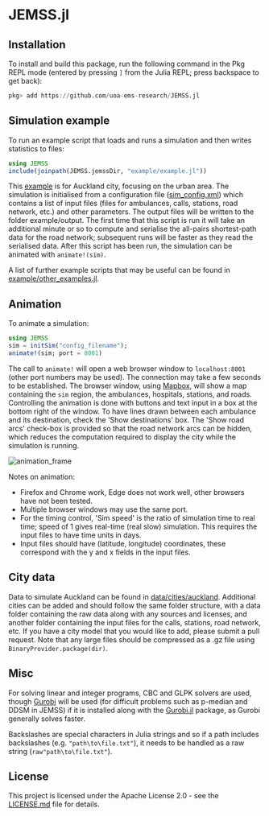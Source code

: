 # JEMSS.jl

<!-- [![Build Status](https://travis-ci.com/uoa-ems-research/JEMSS.jl.svg?branch=master)](https://travis-ci.com/uoa-ems-research/JEMSS.jl) -->
<!-- [![Coverage Status](https://coveralls.io/repos/github/uoa-ems-research/JEMSS.jl/badge.svg?branch=master)](https://coveralls.io/github/uoa-ems-research/JEMSS.jl?branch=master) -->
<!-- [![codecov.io](http://codecov.io/github/uoa-ems-research/JEMSS.jl/coverage.svg?branch=master)](http://codecov.io/github/uoa-ems-research/JEMSS.jl?branch=master) -->

## Installation
To install and build this package, run the following command in the Pkg REPL mode (entered by pressing `]` from the Julia REPL; press backspace to get back):
```julia
pkg> add https://github.com/uoa-ems-research/JEMSS.jl
```

## Simulation example
To run an example script that loads and runs a simulation and then writes statistics to files:
```julia
using JEMSS
include(joinpath(JEMSS.jemssDir, "example/example.jl"))
```
This [example](example/example.jl) is for Auckland city, focusing on the urban area.
The simulation is initialised from a configuration file ([sim_config.xml](example/input/sim_config.xml)) which contains a list of input files (files for ambulances, calls, stations, road network, etc.) and other parameters.
The output files will be written to the folder example/output.
The first time that this script is run it will take an additional minute or so to compute and serialise the all-pairs shortest-path data for the road network; subsequent runs will be faster as they read the serialised data.
After this script has been run, the simulation can be animated with `animate!(sim)`.

A list of further example scripts that may be useful can be found in [example/other_examples.jl](example/other_examples.jl).

## Animation
To animate a simulation:
```julia
using JEMSS
sim = initSim("config_filename");
animate!(sim; port = 8001)
```
The call to `animate!` will open a web browser window to `localhost:8001` (other port numbers may be used).
The connection may take a few seconds to be established.
The browser window, using [Mapbox](https://www.mapbox.com/), will show a map containing the `sim` region, the ambulances, hospitals, stations, and roads.
Controlling the animation is done with buttons and text input in a box at the bottom right of the window.
To have lines drawn between each ambulance and its destination, check the 'Show destinations' box.
The 'Show road arcs' check-box is provided so that the road network arcs can be hidden, which reduces the computation required to display the city while the simulation is running.

![animation_frame](assets/animation/animation-frame.png)

Notes on animation:

- Firefox and Chrome work, Edge does not work well, other browsers have not been tested.
- Multiple browser windows may use the same port.
- For the timing control, 'Sim speed' is the ratio of simulation time to real time; speed of 1 gives real-time (real slow) simulation. This requires the input files to have time units in days.
- Input files should have (latitude, longitude) coordinates, these correspond with the y and x fields in the input files.

## City data

Data to simulate Auckland can be found in [data/cities/auckland](data/cities/auckland).
Additional cities can be added and should follow the same folder structure, with a data folder containing the raw data along with any sources and licenses, and another folder containing the input files for the calls, stations, road network, etc.
If you have a city model that you would like to add, please submit a pull request.
Note that any large files should be compressed as a .gz file using `BinaryProvider.package(dir)`.

## Misc
For solving linear and integer programs, CBC and GLPK solvers are used, though [Gurobi](https://www.gurobi.com/) will be used (for difficult problems such as p-median and DDSM in JEMSS) if it is installed along with the [Gurobi.jl](https://github.com/jump-dev/Gurobi.jl) package, as Gurobi generally solves faster.

Backslashes are special characters in Julia strings and so if a path includes backslashes (e.g. `"path\to\file.txt"`), it needs to be handled as a raw string (`raw"path\to\file.txt"`).

## License
This project is licensed under the Apache License 2.0 - see the [LICENSE.md](LICENSE.md) file for details.
